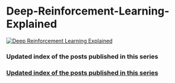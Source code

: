# Deep-Reinforcement-Learning-Explained

<a href="https://torres.ai/deep-reinforcement-learning-explained-series"><img src="https://github.com/jorditorresBCN/Deep-Reinforcement-Learning-Explained/blob/master/DeepLearningExplained-logo.png" alt="Deep Reinforcement Learning Explained"></a>



### Updated index of the posts published in this series 
### [Updated index of the posts published in this series](https://torres.ai/deep-reinforcement-learning-explained-series) 

